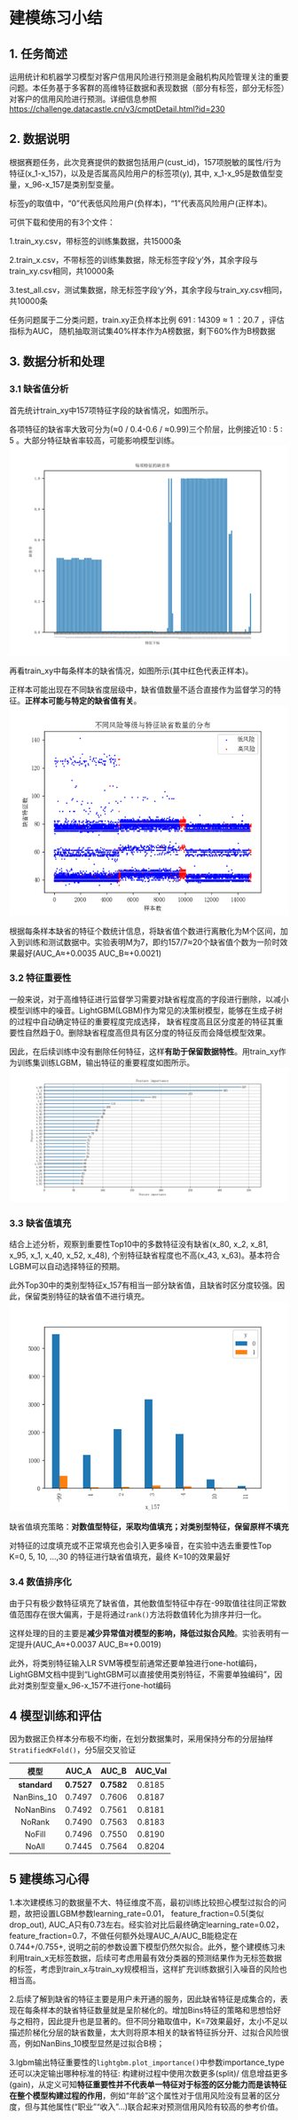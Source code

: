 # 建模练习小结 
## 1. 任务简述
运用统计和机器学习模型对客户信用风险进行预测是金融机构风险管理关注的重要问题。本任务基于多客群的高维特征数据和表现数据（部分有标签，部分无标签）对客户的信用风险进行预测。详细信息参照  https://challenge.datacastle.cn/v3/cmptDetail.html?id=230

## 2. 数据说明
根据赛题任务，此次竞赛提供的数据包括用户(cust_id)，157项脱敏的属性/行为特征(x_1-x_157)，以及是否属高风险用户的标签项(y), 其中, x_1-x_95是数值型变量，x_96-x_157是类别型变量。

标签y的取值中，“0”代表低风险用户(负样本)，“1”代表高风险用户(正样本)。

可供下载和使用的有3个文件： 

1.train_xy.csv，带标签的训练集数据，共15000条 

2.train_x.csv，不带标签的训练集数据，除无标签字段‘y’外，其余字段与train_xy.csv相同，共10000条 

3.test_all.csv，测试集数据，除无标签字段‘y’外，其余字段与train_xy.csv相同，共10000条

任务问题属于二分类问题，train.xy正负样本比例 691 : 14309 ≈ 1 ：20.7 ，评估指标为AUC， 随机抽取测试集40%样本作为A榜数据，剩下60%作为B榜数据

##  3. 数据分析和处理
### 3.1 缺省值分析
首先统计train_xy中157项特征字段的缺省情况，如图所示。

各项特征的缺省率大致可分为(≈0 / 0.4-0.6 / ≈0.99)三个阶层，比例接近10 : 5 : 5 。大部分特征缺省率较高，可能影响模型训练。
![每项特征的缺省率](img/每项特征的缺省率.png)

再看train_xy中每条样本的缺省情况，如图所示(其中红色代表正样本)。

正样本可能出现在不同缺省度层级中，缺省值数量不适合直接作为监督学习的特征。**正样本可能与特定的缺省值有关**。
![风险等级与缺省值数量](img/风险等级与缺省值数量.png)

根据每条样本缺省的特征个数统计信息，将缺省值个数进行离散化为M个区间，加入到训练和测试数据中。实验表明M为7，即约157/7≈20个缺省值个数为一阶时效果最好(AUC_A≈+0.0035 AUC_B≈+0.0021)


### 3.2 特征重要性
一般来说，对于高维特征进行监督学习需要对缺省程度高的字段进行删除，以减小模型训练中的噪音。LightGBM(LGBM)作为常见的决策树模型，能够在生成子树的过程中自动确定特征的重要程度完成选择，
缺省程度高且区分度差的特征其重要性自然趋于0。删除缺省程度高但具有区分度的特征反而会降低模型效果。

因此，在后续训练中没有删除任何特征，这样**有助于保留数据特性**。用train_xy作为训练集训练LGBM，输出特征的重要程度如图所示。
![LGBM特征重要性top30](img/LGBM特征重要性top30.png)

### 3.3 缺省值填充
结合上述分析，观察到重要性Top10中的多数特征没有缺省(x_80, x_2, x_81, x_95, x_1, x_40, x_52, x_48), 个别特征缺省程度也不高(x_43, x_63)。基本符合LGBM可以自动选择特征的预期。

此外Top30中的类别型特征x_157有相当一部分缺省值，且缺省时区分度较强。因此，保留类别特征的缺省值不进行填充。
![x_157&y](img/x_157&y.png)

缺省值填充策略：**对数值型特征，采取均值填充；对类别型特征，保留原样不填充**

对特征的过度填充或不正常填充也会引入更多噪音，在实验中选去重要性Top K=0, 5, 10, ...,30 的特征进行缺省值填充，最终 K=10的效果最好

### 3.4 数值排序化
由于只有极少数特征填充了缺省值，其他数值型特征中存在-99取值往往同正常数值范围存在很大偏离，于是将通过`rank()`方法将数值转化为排序并归一化。

这样处理的目的主要是**减少异常值对模型的影响，降低过拟合风险**。实验表明有一定提升(AUC_A≈+0.0037 AUC_B≈+0.0019)

此外，将类别特征输入LR SVM等模型前通常还要单独进行one-hot编码，LightGBM文档中提到“LightGBM可以直接使用类别特征，不需要单独编码”，因此对类别型变量x_96-x_157不进行one-hot编码

## 4 模型训练和评估
因为数据正负样本分布极不均衡，在划分数据集时，采用保持分布的分层抽样`StratifiedKFold()`，分5层交叉验证

| 模型 | AUC_A | AUC_B | AUC_Val|
|:-:|:-:|:-:|:-:|
|**standard**|**0.7527**|**0.7582**|0.8185|
|NanBins_10|0.7497|0.7606|0.8187|
|NoNanBins|0.7492|0.7561|0.8181|
|NoRank|0.7490|0.7563|0.8183|
|NoFill|0.7496|0.7550|0.8190|
|NoAll|0.7445|0.7564|0.8204|
 
## 5 建模练习心得

1.本次建模练习的数据量不大、特征维度不高，最初训练比较担心模型过拟合的问题，故把设置LGBM参数learning_rate=0.01， feature_fraction=0.5(类似drop_out), AUC_A只有0.73左右。经实验对比后最终确定learning_rate=0.02， feature_fraction=0.7，不做任何额外处理AUC_A/AUC_B能稳定在0.744+/0.755+, 说明之前的参数设置下模型仍然欠拟合。此外，整个建模练习未利用train_x无标签数据，后续可考虑用最有效分类器的预测结果作为无标签数据的标签，考虑到train_x与train_xy规模相当，这样扩充训练数据引入噪音的风险也相当高。


2.后续了解到缺省的特征主要是用户未开通的服务，因此缺省特征是成集合的，表现在每条样本的缺省特征数量就是呈阶梯化的。增加Bins特征的策略和思想恰好与之相符，因此提升也是显著的。但不同分箱取值中，K=7效果最好，太小不足以描述阶梯化分层的缺省数量，太大则将原本相关的缺省特征拆分开、过拟合风险很高，例如NanBins_10模型显然是过拟合B榜；

3.lgbm输出特征重要性的`lightgbm.plot_importance()`中参数importance_type还可以决定输出哪种标准的特征: 构建树过程中使用次数更多(split)/ 信息增益更多(gain)，从定义可知**特征重要性并不代表单一特征对于标签的区分能力而是该特征在整个模型构建过程的作用**，例如“年龄”这个属性对于信用风险没有显著的区分度，但与其他属性(“职业”“收入”...)联合起来对预测信用风险有较高的参考价值。




```python

```


```python

```
